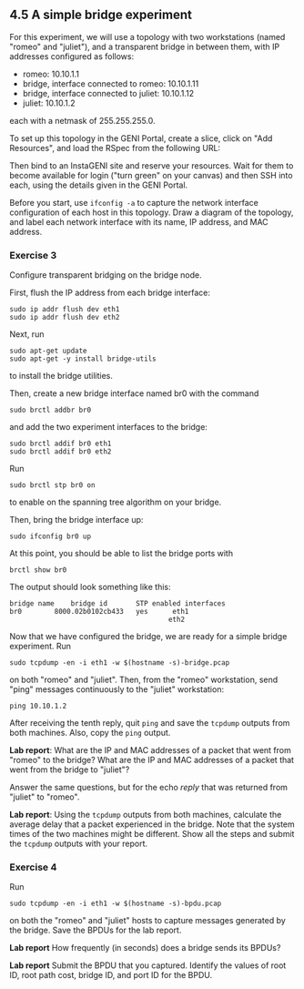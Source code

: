 ## 4.5 A simple bridge experiment

For this experiment, we will use a topology with two workstations (named "romeo" and "juliet"), and a transparent bridge in between them, with IP addresses configured as follows:

* romeo: 10.10.1.1
* bridge, interface connected to romeo: 10.10.1.11
* bridge, interface connected to juliet: 10.10.1.12
* juliet: 10.10.1.2

each with a netmask of 255.255.255.0. 

To set up this topology in the GENI Portal, create a slice, click on "Add Resources", and load the RSpec from the following URL: 

Then bind to an InstaGENI site and reserve your resources. Wait for them to become available for login ("turn green" on your canvas) and then SSH into each, using the details given in the GENI Portal.

Before you start, use `ifconfig -a` to capture the network interface configuration of each host in this topology. Draw a diagram of the topology, and label each network interface with its name, IP address, and MAC address.

### Exercise 3

Configure transparent bridging on the bridge node.

First, flush the IP address from each bridge interface:

```
sudo ip addr flush dev eth1  
sudo ip addr flush dev eth2  
```


Next, run

```
sudo apt-get update  
sudo apt-get -y install bridge-utils  
```

to install the bridge utilities.

Then, create a new bridge interface named br0 with the command

```
sudo brctl addbr br0  
```

and add the two experiment interfaces to the bridge:

```
sudo brctl addif br0 eth1  
sudo brctl addif br0 eth2  
```

Run

```
sudo brctl stp br0 on  
```

to enable on the spanning tree algorithm on your bridge.

Then, bring the bridge interface up:

```
sudo ifconfig br0 up  
```

At this point, you should be able to list the bridge ports with

```
brctl show br0  
```

The output should look something like this:

```
bridge name    bridge id       STP enabled interfaces  
br0        8000.02b0102cb433   yes      eth1  
                                       eth2
```

Now that we have configured the bridge, we are ready for a simple bridge experiment. Run

```
sudo tcpdump -en -i eth1 -w $(hostname -s)-bridge.pcap
```

on both "romeo" and "juliet". Then, from the "romeo" workstation, send "ping" messages continuously to the "juliet" workstation:

```
ping 10.10.1.2

```

After receiving the tenth reply, quit `ping` and save the `tcpdump` outputs from both machines. Also, copy the `ping` output.


**Lab report**: What are the IP and MAC addresses of a packet that went from "romeo" to the bridge? What are the IP and MAC addresses of a packet that went from the bridge to "juliet"?

Answer the same questions, but for the echo _reply_ that was returned from "juliet" to "romeo".

**Lab report**: Using the `tcpdump` outputs from both machines, calculate the average delay that a packet experienced in the bridge. Note that the system times of the two machines might be different. Show all the steps and submit the `tcpdump` outputs with your report.

### Exercise 4

Run 

```
sudo tcpdump -en -i eth1 -w $(hostname -s)-bpdu.pcap
```

on both the "romeo" and "juliet" hosts to capture messages generated by the bridge. Save the BPDUs for the lab report.

**Lab report** How frequently (in seconds) does a bridge sends its BPDUs?

**Lab report** Submit the BPDU that you captured. Identify the values of root ID, root path cost, bridge ID, and port ID for the BPDU.